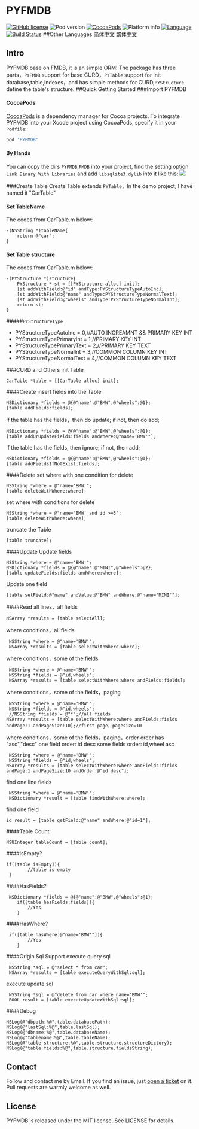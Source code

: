 PYFMDB
==========

[![GitHub license](https://img.shields.io/badge/license-MIT-blue.svg)]()
![Pod version](http://img.shields.io/cocoapods/v/PYFMDB.svg?style=flat)
[![CocoaPods](https://img.shields.io/cocoapods/metrics/doc-percent/PYFMDB.svg)]()
![Platform info](http://img.shields.io/cocoapods/p/PYFMDB.svg?style=flat)
[![Language](http://img.shields.io/badge/language-OC-brightgreen.svg?style=flat
)](https://en.wikipedia.org/wiki/Objective-C)
[![Build Status](https://api.travis-ci.org/iterrypeng/PYFMDB.svg?branch=master)](https://travis-ci.org/iterrypeng/PYFMDB)
##Other Languages
[简体中文](README_ZH.md) [繁体中文](README_TW.md)
## Intro
PYFMDB base on FMDB, it is an simple ORM!
The package has three parts，`PYFMDB` support for base CURD，`PYTable` support for init database,table,indexes，and has simple methods for CURD,`PYStructure` define the table's structure.
##Quick Getting Started
###Import PYFMDB
#### CocoaPods

[CocoaPods](http://cocoapods.org) is a dependency manager for Cocoa projects.
To integrate PYFMDB into your Xcode project using CocoaPods, specify it in your `Podfile`:

``` ruby
pod 'PYFMDB'
```
#### By Hands
You can copy the dirs `PYFMDB`,`FMDB` into your project, find the setting  option  `Link Binary With Libraries` and add `libsqlite3.dylib` into it like this:
![](http://blog.devtang.com/images/key-value-store-setup.jpg)

###Create Table
Create Table extends `PYTable`，In the demo project, I have named it "CarTable"
#### Set TableName
The codes from CarTable.m  below:
```
-(NSString *)tableName{
    return @"car";
}
```
#### Set Table structure
The codes from CarTable.m  below:
```
-(PYStructure *)structure{
    PYStructure * st = [[PYStructure alloc] init];
    [st addWithField:@"id" andType:PYStructureTypeAutoInc];
    [st addWithField:@"name" andType:PYStructureTypeNormalText];
    [st addWithField:@"wheels" andType:PYStructureTypeNormalInt];
    return st;
}
```
#####`PYStructureType`
* PYStructureTypeAutoInc = 0,//AUTO INCREAMNT && PRIMARY KEY INT
* PYStructureTypePrimaryInt = 1,//PRIMARY KEY INT
* PYStructureTypePrimaryText = 2,//PRIMARY KEY TEXT
* PYStructureTypeNormalInt = 3,//COMMON COLUMN KEY INT
* PYStructureTypeNormalText = 4,//COMMON COLUMN KEY TEXT

###CURD and Others
init Table
```
CarTable *table = [[CarTable alloc] init];
```
####Create 
insert fields into the Table
```
NSDictionary *fields = @{@"name":@"BMW",@"wheels":@1}; 
[table addFields:fields];
```
if the table has the fields，then  do update; if not, then do add;
```
NSDictionary *fields = @{@"name":@"BMW",@"wheels":@1};
[table addOrUpdateFields:fields andWhere:@"name='BMW'"];
```
if the table has the fields, then ignore; if not, then add;
```
NSDictionary *fields = @{@"name":@"BMW",@"wheels":@1};
[table addFieldsIfNotExist:fields];
```
####Delete
set where with one condition for delete
```
NSString *where = @"name='BMW'";
[table deleteWithWhere:where];
```
set where with conditions for delete
```
NSString *where = @"name='BMW' and id >=5";
[table deleteWithWhere:where];
```
truncate the Table
```
[table truncate];
```
####Update
Update fields
```
NSString *where = @"name='BMW'";
NSDictionary *fields = @{@"name":@"MINI",@"wheels":@2};
[table updateFields:fields andWhere:where];
```
Update one field
```
[table setField:@"name" andValue:@"BMW" andWhere:@"name='MINI'"];
```
####Read
all lines，all fields 
```
NSArray *results = [table selectAll];
```
where conditions，all fields
```
 NSString *where = @"name='BMW'";
 NSArray *results = [table selectWithWhere:where];
```
where conditions，some of the fields
```
 NSString *where = @"name='BMW'";
 NSString *fields = @"id,wheels";
 NSArray *results = [table selectWithWhere:where andFields:fields];
```
where conditions，some of the fields，paging
```
 NSString *where = @"name='BMW'";
 NSString *fields = @"id,wheels";
 //NSString *fields = @"*";//all fields 
NSArray *results = [table selectWithWhere:where andFields:fields andPage:1 andPageSize:10];//first page，pagesize=10
```
where conditions，some of the fields，paging，order
order has "asc","desc"
one field order: id desc
some fields order: id,wheel asc
```
 NSString *where = @"name='BMW'";
 NSString *fields = @"id,wheels";
NSArray *results = [table selectWithWhere:where andFields:fields andPage:1 andPageSize:10 andOrder:@"id desc"];
```
find one line fields
```
 NSString *where = @"name='BMW'";
 NSDictionary *result = [table findWithWhere:where];
```
find one field
```
id result = [table getField:@"name" andWhere:@"id=1"];
```
####Table Count
```
NSUInteger tableCount = [table count];
```
####IsEmpty?
```
if([table isEmpty]){
        //table is empty
 }
```
####HasFields?
```
 NSDictionary *fields = @{@"name":@"BMW",@"wheels":@1};
    if([table hasFields:fields]){
        //Yes
    }
```
####HasWhere?
```
 if([table hasWhere:@"name='BMW'"]){
        //Yes
    }
```

####Origin Sql Support
execute query sql
```
 NSString *sql = @"select * from car";
 NSArray *results = [table executeQueryWithSql:sql]; 
```
execute update sql
```
 NSString *sql = @"delete from car where name='BMW'";
 BOOL result = [table executeUpdateWithSql:sql];
```

####Debug
```
NSLog(@"dbpath:%@",table.databasePath);
NSLog(@"lastSql:%@",table.lastSql);
NSLog(@"dbname:%@",table.databaseName);
NSLog(@"tablename:%@",table.tableName);
NSLog(@"table structure:%@",table.structure.structureDictory);
NSLog(@"table fields:%@",table.structure.fieldsString);
```

## Contact

Follow and contact me by Email. If you find an issue, just [open a ticket](https://github.com/iterrypeng/PYFMDB/issues/new) on it. Pull requests are warmly welcome as well.

## License

PYFMDB is released under the MIT license. See LICENSE for details.
 
